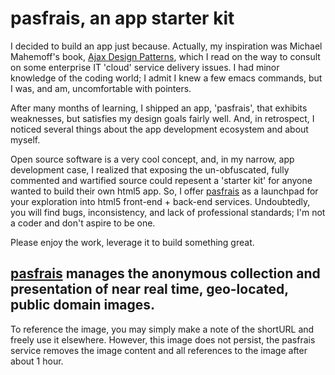 ---
---


# pasfrais, an app starter kit

I decided to build an app just because. Actually, my inspiration was Michael Mahemoff's book, [Ajax Design Patterns](http://shop.oreilly.com/product/9780596101800.do), which I read on the way to consult on some enterprise IT 'cloud' service delivery issues. I had minor knowledge of the coding world; I admit I knew a few emacs commands, but I was, and am, uncomfortable with pointers.

After many months of learning, I shipped an app, 'pasfrais', that exhibits weaknesses, but satisfies my design goals fairly well. And, in retrospect, I noticed several things about the app development ecosystem and about myself. 

Open source software is a very cool concept, and, in my narrow, app development case, I realized that exposing the un-obfuscated, fully commented and wartified source could repesent a 'starter kit' for anyone wanted to build their own html5 app. So, I offer [pasfrais](https://github.com/pasfrais/gae) as a launchpad for your exploration into html5 front-end + back-end services. Undoubtedly, you will find bugs, inconsistency, and lack of professional standards; I'm not a coder and don't aspire to be one. 

Please enjoy the work, leverage it to build something great. 



##  [pasfrais](http://pasfrais.cc/) manages the anonymous collection and presentation of near real time, geo-located, public domain images. 

To reference the image, you may simply make a note of the shortURL and freely use it elsewhere. However, this image does not persist, the pasfrais service removes the image content and all references to the image after about 1 hour. 





